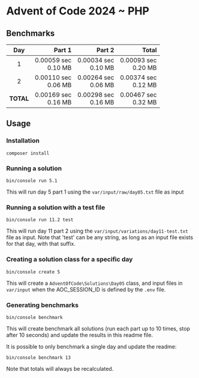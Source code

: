 # Advent of Code 2024 ~ PHP

## Benchmarks

| Day       | Part 1                 | Part 2                 | Total                  |
| :-------: | ---------------------: | ---------------------: | ---------------------: |
| 1         | 0.00059 sec<br>0.10 MB | 0.00034 sec<br>0.10 MB | 0.00093 sec<br>0.20 MB |
| 2         | 0.00110 sec<br>0.06 MB | 0.00264 sec<br>0.06 MB | 0.00374 sec<br>0.12 MB |
| **TOTAL** | 0.00169 sec<br>0.16 MB | 0.00298 sec<br>0.16 MB | 0.00467 sec<br>0.32 MB |

## Usage

### Installation
```
composer install
```

### Running a solution
```
bin/console run 5.1
```
This will run day 5 part 1 using the `var/input/raw/day05.txt` file as input

### Running a solution with a test file
```
bin/console run 11.2 test
```
This will run day 11 part 2 using the `var/input/variations/day11-test.txt` file as input.
Note that 'test' can be any string, as long as an input file exists for that day, with that suffix.

### Creating a solution class for a specific day
```
bin/console create 5
```
This will create a `AdventOfCode\Solutions\Day05` class, and input files in `var/input` when the AOC_SESSION_ID is 
defined by the `.env` file.

### Generating benchmarks
```
bin/console benchmark
```
This will create benchmark all solutions (run each part up to 10 times, stop after 10 seconds) and update the results in
this readme file.

It is possible to only benchmark a single day and update the readme:
```
bin/console benchmark 13
```
Note that totals will always be recalculated.